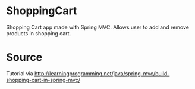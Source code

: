 # ShoppingCart
Shopping Cart app made with Spring MVC. Allows user to add and remove products in shopping cart.

# Source
Tutorial via http://learningprogramming.net/java/spring-mvc/build-shopping-cart-in-spring-mvc/
